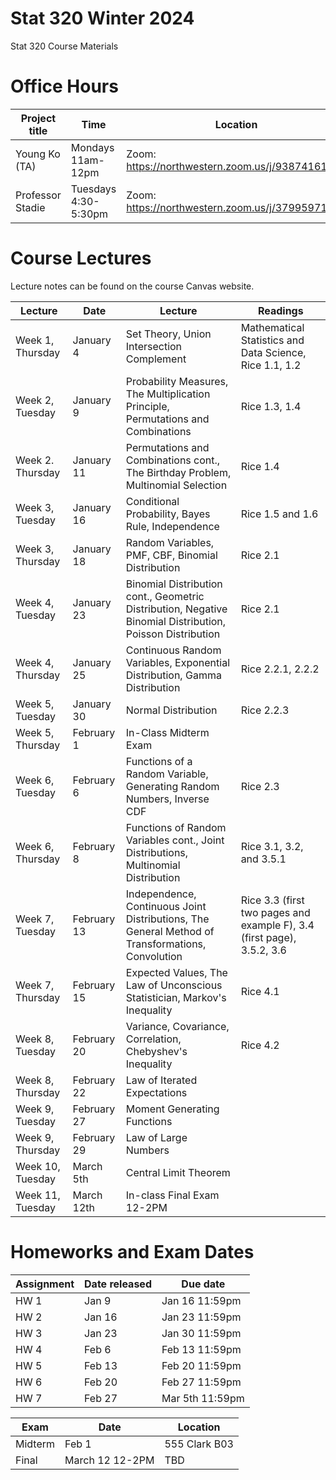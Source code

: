 # Stat 320 Winter 2024
Stat 320 Course Materials 


# Office Hours

| Project title                  | Time | Location              
|--------------------------------|---------------|-------------------------|
| Young Ko (TA) |   Mondays 11am-12pm      | Zoom: https://northwestern.zoom.us/j/93874161599    | 
|  Professor Stadie        |   Tuesdays 4:30-5:30pm    |  Zoom: https://northwestern.zoom.us/j/3799597115 |



# Course Lectures 

Lecture notes can be found on the course Canvas website. 


| Lecture                  |  Date | Lecture | Readings                
|--------------------------|-------|----------|----------------------------|
| Week 1, Thursday         | January 4 |   Set Theory, Union Intersection Complement  | Mathematical Statistics and Data Science, Rice 1.1, 1.2 |
| Week 2, Tuesday           | January 9  |  Probability Measures, The Multiplication Principle, Permutations and Combinations  | Rice 1.3, 1.4 |
| Week 2. Thursday       | January 11 | Permutations and Combinations cont., The Birthday Problem, Multinomial Selection | Rice 1.4  |
| Week 3, Tuesday            | January 16 | Conditional Probability, Bayes Rule, Independence | Rice 1.5 and 1.6  |
| Week 3, Thursday         | January 18| Random Variables, PMF, CBF, Binomial Distribution | Rice 2.1 |
| Week 4, Tuesday            | January 23| Binomial Distribution cont., Geometric Distribution, Negative Binomial Distribution, Poisson Distribution  | Rice 2.1  |
| Week 4, Thursday          | January 25| Continuous Random Variables, Exponential Distribution, Gamma Distribution | Rice 2.2.1, 2.2.2   |
| Week 5, Tuesday        | January 30 | Normal Distribution  | Rice 2.2.3 |
| Week 5, Thursday          | February 1| In-Class Midterm Exam | |
| Week 6, Tuesday        | February 6| Functions of a Random Variable, Generating Random Numbers, Inverse CDF  | Rice 2.3 |
| Week 6, Thursday       | February 8| Functions of Random Variables cont., Joint Distributions, Multinomial Distribution  | Rice 3.1, 3.2, and 3.5.1 |
| Week 7, Tuesday           | February 13| Independence, Continuous Joint Distributions, The General Method of Transformations, Convolution |  Rice 3.3 (first two pages and example F), 3.4 (first page), 3.5.2, 3.6 |
| Week 7, Thursday       | February 15| Expected Values, The Law of Unconscious Statistician, Markov's Inequality  | Rice 4.1 |
| Week 8, Tuesday       | February 20| Variance, Covariance, Correlation, Chebyshev's Inequality  |  Rice 4.2 |
| Week 8, Thursday   | February 22| Law of Iterated Expectations | |
| Week 9, Tuesday |  February 27| Moment Generating Functions  | |
| Week 9, Thursday   |  February 29|  Law of Large Numbers |  |
| Week 10, Tuesday   |  March 5th| Central Limit Theorem  |  |
| Week 11, Tuesday   |  March 12th| In-class Final Exam 12-2PM |  |



# Homeworks and Exam Dates


| Assignment                 | Date released | Due date                
|--------------------------------|---------------|-------------------------|
| HW 1 |    Jan 9     |   Jan 16 11:59pm  | 
|  HW 2        |  Jan 16     |  Jan 23 11:59pm  |
|  HW 3        |    Jan 23   | Jan 30 11:59pm  |
|  HW 4        |    Feb 6   |  Feb 13 11:59pm |
|  HW 5        |    Feb 13   |  Feb 20 11:59pm  |
|  HW 6        |    Feb 20   |  Feb 27 11:59pm |
|  HW 7        |    Feb 27   |  Mar 5th 11:59pm  |

| Exam               | Date | Location               
|--------------------------------|---------------|-------------------------|
| Midterm |   Feb 1      | 555 Clark B03
|  Final       |  March 12 12-2PM     | TBD| 

